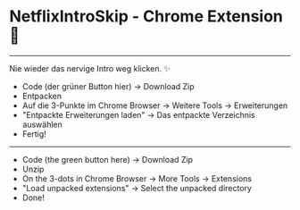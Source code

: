 # NetflixIntroSkip - Chrome Extension 🍿
***
Nie wieder das nervige Intro weg klicken. ✨

* Code (der grüner Button hier) -> Download Zip
* Entpacken
* Auf die 3-Punkte im Chrome Browser -> Weitere Tools -> Erweiterungen
* "Entpackte Erweiterungen laden" -> Das entpackte Verzeichnis auswählen
* Fertig!

---

* Code (the green button here) -> Download Zip
* Unzip
* On the 3-dots in Chrome Browser -> More Tools -> Extensions
* "Load unpacked extensions" -> Select the unpacked directory
* Done!
